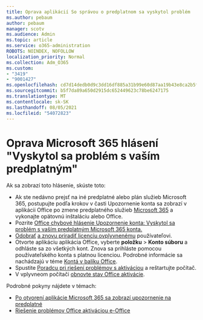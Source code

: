 ```yaml
---
title: Oprava aplikácií So správou o predplatnom sa vyskytol problém
ms.author: pebaum
author: pebaum
manager: scotv
ms.audience: Admin
ms.topic: article
ms.service: o365-administration
ROBOTS: NOINDEX, NOFOLLOW
localization_priority: Normal
ms.collection: Adm_O365
ms.custom:
- "3419"
- "9001427"
ms.openlocfilehash: cd7d14dedb0d9c3dd16df885a31b99e60d87aa19b43e8ca2b5f46e6ce7b5e035
ms.sourcegitcommit: b5f7da89a650d2915dc652449623c78be6247175
ms.translationtype: MT
ms.contentlocale: sk-SK
ms.lasthandoff: 08/05/2021
ms.locfileid: "54072823"
---
```

# <a name="fixing-the-microsoft-365-apps-weve-run-into-a-problem-with-your-subscription-message"></a>Oprava Microsoft 365 hlásení "Vyskytol sa problém s vaším predplatným"

Ak sa zobrazí toto hlásenie, skúste toto:

- Ak ste nedávno prejsť na iné predplatné alebo plán služieb Microsoft 365, postupujte podľa krokov v časti Upozornenie konta sa zobrazí v aplikácii Office po zmene predplatného služieb [Microsoft 365](https://support.office.com/article/account-notice-appears-in-office-after-switching-office-365-plans-857dc33a-1efc-4ce7-ac3f-ef616314e27d) a vykonajte opätovnú inštaláciu alebo Office.
- Pozrite [Office chybové hlásenie Upozornenie konta: Vyskytol sa problém s vaším predplatným Microsoft 365 konta.](https://support.office.com/article/office-error-account-notice-we-ve-run-into-a-problem-with-your-office-365-subscription-17f71ecb-f53c-4f3d-ae18-7230ca1594c1) 
- [Odobrať](https://docs.microsoft.com/microsoft-365/admin/manage/remove-licenses-from-users) [a znovu priradiť licenciu ovplyvnenému](https://docs.microsoft.com/microsoft-365/admin/manage/assign-licenses-to-users) používateľovi.
- Otvorte aplikáciu aplikácia Office, vyberte **položku**  >  **Konto súboru** a odhláste sa zo všetkých kont. Znova sa prihláste pomocou používateľského konta s platnou licenciou. Podrobné informácie sa nachádzajú v téme [Kontá v balíku Office](https://support.office.com/article/628ea040-f265-49de-b986-be09c3ebf8a9).
- Spustite [Poradcu pri riešení problémov s aktiváciou](https://aka.ms/SARA-OfficeActivation-Alchemy) a reštartujte počítač.
- V vplyvneom počítači [obnovte stav Office aktivácie](https://docs.microsoft.com/office365/troubleshoot/activation/reset-office-365-proplus-activation-state).

Podrobné pokyny nájdete v témach:
- [Po otvorení aplikácie Microsoft 365 sa zobrazí upozornenie na predplatné](https://support.office.com/article/4cabe32c-f594-4c0e-9191-3d3ade10cceb)
- [Riešenie problémov Office aktiváciou e-Office](https://support.office.com/article/0d23d3c0-c19c-4b2f-9845-5344fedc4380)